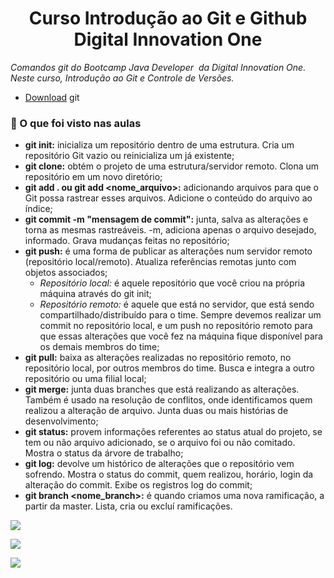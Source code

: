 
<h1 align="center">Curso Introdução ao Git e Github<br>Digital Innovation One</h1>

<i>Comandos git do Bootcamp Java Developer  da Digital Innovation One. Neste curso, Introdução ao Git e Controle de Versões.</i>

- [Download](https://git-scm.com/docs) git

<h3>🚀 O que foi visto nas aulas</h3>

- <b>git init:</b> inicializa um repositório dentro de uma estrutura. Cria um repositório Git vazio ou reinicializa um já existente;
- <b>git clone:</b> obtém o projeto de uma estrutura/servidor remoto. Clona um repositório em um novo diretório;
- <b>git add . ou git add <nome_arquivo>:</b> adicionando arquivos para que o Git possa rastrear esses arquivos. Adicione o conteúdo do arquivo ao índice;
- <b>git commit -m "mensagem de commit":</b> junta, salva as alterações e torna as mesmas rastreáveis. -m, adiciona apenas o arquivo desejado, informado. Grava mudanças feitas no repositório;
- <b>git push:</b> é uma forma de publicar as alterações num servidor remoto (repositório local/remoto). Atualiza referências remotas junto com objetos associados;
  - <i>Repositório local:</i> é aquele repositório que você criou na própria máquina através do git init;
  - <i>Repositório remoto:</i> é aquele que está no servidor, que está sendo compartilhado/distribuído para o time. Sempre devemos realizar um commit no repositório local, e um push no repositório remoto para que essas alterações que você fez na máquina fique disponível para os demais membros do time;
- <b>git pull:</b> baixa as alterações realizadas no repositório remoto, no repositório local, por outros membros do time. Busca e integra a outro repositório ou uma filial local;
- <b>git merge:</b> junta duas branches que está realizando as alterações. Também é usado na resolução de conflitos, onde identificamos quem realizou a alteração de arquivo. Junta duas ou mais histórias de desenvolvimento;
- <b>git status:</b> provem informações referentes ao status atual do projeto, se tem ou não arquivo adicionado, se o arquivo foi ou não comitado. Mostra o status da árvore de trabalho;
- <b>git log:</b> devolve um histórico de alterações que o repositório vem sofrendo. Mostra o status do commit, quem realizou, horário, login da alteração do commit. Exibe os registros log do commit;
- <b>git branch <nome_branch>:</b> é quando criamos uma nova ramificação, a partir da master. Lista, cria ou excluí ramificações.

![](https://hermes.digitalinnovation.one/certificates/cover/5BDE835F.jpg)

![](https://hermes.digitalinnovation.one/certificates/cover/CF5B7DC0.jpg)

![](https://hermes.digitalinnovation.one/certificates/cover/3F0744FB.jpg)
